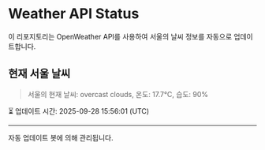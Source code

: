 
# Weather API Status

이 리포지토리는 OpenWeather API를 사용하여 서울의 날씨 정보를 자동으로 업데이트합니다.

## 현재 서울 날씨
> 서울의 현재 날씨: overcast clouds, 온도: 17.7°C, 습도: 90%

⏳ 업데이트 시간: 2025-09-28 15:56:01 (UTC)

---
자동 업데이트 봇에 의해 관리됩니다.
